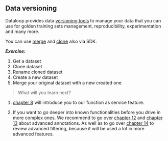 ## Data versioning

Dataloop provides data [versioning tools](https://dataloop.ai/docs/clone-merge-dataset?highlight=clone) to manage your data that you can use for golden training 
sets management, reproducibility, experimentation and many more. 

You can use [merge](https://sdk-docs.dataloop.ai/en/latest/repositories.html#dtlpy.repositories.datasets.Datasets.merge) and [clone](../tutorials/data_management/data_versioning/chapter.md#clone-datasets) also via SDK. 

***Exercise:***
1. Get a dataset
2. Clone dataset
3. Rename cloned dataset
4. Create a new dataset
5. Merge your original dataset with a new created one

> What will you learn next? 

1. [chapter 8](part_08_faas.md) will introduce you to our function as service feature. 

2. If you want to go deeper into known functionalities before you drive in more complex ones. We recommend to go over
[chapter 12](part_12_annotations_advanced.md) and [chapter 13](part_13_annotations_on_video.md) about advanced annotations. 
As well as to go over [chapter 14](part_14_advanced_filtering.md) to review advanced filtering, because it will be used a lot
in more advanced features. 
